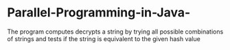 # Parallel-Programming-in-Java-
The program computes decrypts a string by trying all possible combinations of strings and tests if the string is equivalent to the given hash value
